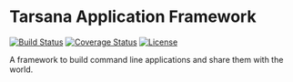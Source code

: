 # Tarsana Application Framework

[![Build Status](https://travis-ci.org/tarsana/framework.svg?branch=master)](https://travis-ci.org/tarsana/framework)
[![Coverage Status](https://coveralls.io/repos/github/tarsana/framework/badge.svg?branch=master)](https://coveralls.io/github/tarsana/framework?branch=master)
[![License](https://poser.pugx.org/laravel/framework/license.svg)](http://opensource.org/licenses/MIT)

A framework to build command line applications and share them with the world.
